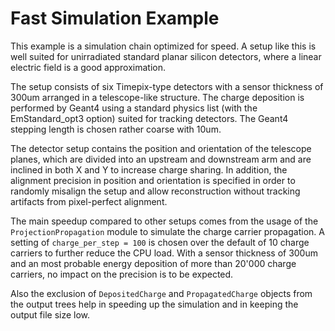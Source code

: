 # Fast Simulation Example

This example is a simulation chain optimized for speed. A setup like this is well suited for unirradiated standard planar silicon detectors, where a linear electric field is a good approximation.

The setup consists of six Timepix-type detectors with a sensor thickness of 300um arranged in a telescope-like structure. The charge deposition is performed by Geant4 using a standard physics list (with the EmStandard_opt3 option) suited for tracking detectors. The Geant4 stepping length is chosen rather coarse with 10um.

The detector setup contains the position and orientation of the telescope planes, which are divided into an upstream and downstream arm and are inclined in both X and Y to increase charge sharing. In addition, the alignment precision in position and orientation is specified in order to randomly misalign the setup and allow reconstruction without tracking artifacts from pixel-perfect alignment.

The main speedup compared to other setups comes from the usage of the `ProjectionPropagation` module to simulate the charge carrier propagation. A setting of `charge_per_step = 100` is chosen over the default of 10 charge carriers to further reduce the CPU load. With a sensor thickness of 300um and an most probable energy deposition of more than 20'000 charge carriers, no impact on the precision is to be expected.

Also the exclusion of `DepositedCharge` and `PropagatedCharge` objects from the output trees help in speeding up the simulation and in keeping the output file size low.
